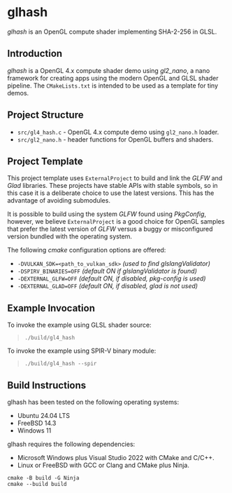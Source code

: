 # glhash

_glhash_ is an OpenGL compute shader implementing SHA-2-256 in GLSL.

## Introduction

_glhash_ is a OpenGL 4.x compute shader demo using _gl2_nano_,
a nano framework for creating apps using the modern OpenGL and
GLSL shader pipeline. The `CMakeLists.txt` is intended to be used
as a template for tiny demos.

## Project Structure

- `src/gl4_hash.c` - OpenGL 4.x compute demo using `gl2_nano.h` loader.
- `src/gl2_nano.h` - header functions for OpenGL buffers and shaders.

## Project Template

This project template uses `ExternalProject`  to build and link the
_GLFW_ and _Glad_ libraries. These projects have stable APIs with stable
symbols, so in this case it is a deliberate choice to use the latest
versions. This has the advantage of avoiding submodules.

It is possible to build using the system _GLFW_ found using _PkgConfig_,
however, we believe `ExternalProject` is a good choice for OpenGL samples
that prefer the latest version of _GLFW_ versus a buggy or misconfigured
version bundled with the operating system.

The following _cmake_ configuration options are offered:

- `-DVULKAN_SDK=<path_to_vulkan_sdk>` _(used to find glslangValidator)_
- `-DSPIRV_BINARIES=OFF` _(default ON if glslangValidator is found)_
- `-DEXTERNAL_GLFW=OFF`  _(default ON, if disabled, pkg-config is used)_
- `-DEXTERNAL_GLAD=OFF` _(default ON, if disabled, glad is not used)_

## Example Invocation

To invoke the example using GLSL shader source:

> `./build/gl4_hash`

To invoke the example using SPIR-V binary module:

> `./build/gl4_hash --spir`

## Build Instructions

glhash has been tested on the following operating systems:

- Ubuntu 24.04 LTS
- FreeBSD 14.3
- Windows 11

glhash requires the following dependencies:

- Microsoft Windows plus Visual Studio 2022 with CMake and C/C++.
- Linux or FreeBSD with GCC or Clang and CMake plus Ninja.

```
cmake -B build -G Ninja
cmake --build build
```
